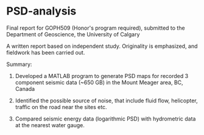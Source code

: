# PSD-analysis

Final report for GOPH509 (Honor's program required), submitted to the Department of Geoscience, the University of Calgary

A written report based on independent study. Originality is emphasized, and fieldwork has been carried out.

Summary:

1. Developed a MATLAB program to generate PSD maps for recorded 3 component seismic data (~650 GB) in the Mount Meager area, BC, Canada

2. Identified the possible source of noise, that include fluid flow, helicopter, traffic on the road near the sites etc.

3. Compared seismic energy data (logarithmic PSD) with hydrometric data at the nearest water gauge.
